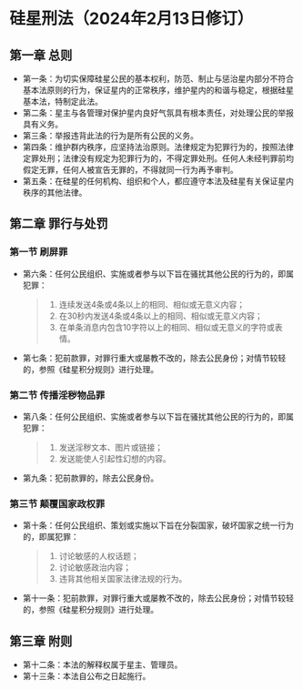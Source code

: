 # 硅星刑法（2024年2月13日修订）
## 第一章 总则
* 第一条：为切实保障硅星公民的基本权利，防范、制止与惩治星内部分不符合基本法原则的行为，保证星内的正常秩序，维护星内的和谐与稳定，根据硅星基本法，特制定此法。
* 第二条：星主与各管理对保护星内良好气氛具有根本责任，对处理公民的举报具有义务。
* 第三条：举报违背此法的行为是所有公民的义务。
* 第四条：维护群内秩序，应坚持法治原则。法律规定为犯罪行为的，按照法律定罪处刑；法律没有规定为犯罪行为的，不得定罪处刑。任何人未经判罪前均假定无罪，任何人被宣告无罪的，不得就同一行为再予审判。
* 第五条：在硅星的任何机构、组织和个人，都应遵守本法及硅星有关保证星内秩序的其他法律。
## 第二章 罪行与处罚
### 第一节 刷屏罪
* 第六条：任何公民组织、实施或者参与以下旨在骚扰其他公民的行为的，即属犯罪：

  > 1. 连续发送4条或4条以上的相同、相似或无意义内容；
  > 2. 在30秒内发送4条或4条以上的相同、相似或无意义内容；
  > 3. 在单条消息内包含10字符以上的相同、相似或无意义的字符或表情。

* 第七条：犯前款罪，对罪行重大或屡教不改的，除去公民身份；对情节较轻的，参照《硅星积分规则》进行处理。
### 第二节 传播淫秽物品罪
* 第八条：任何公民组织、实施或者参与以下旨在骚扰其他公民的行为的，即属犯罪：

  > 1. 发送淫秽文本、图片或链接；
  > 2. 发送能使人引起性幻想的内容。

* 第九条：犯前款罪的，除去公民身份。
### 第三节 颠覆国家政权罪
* 第十条：任何公民组织、策划或实施以下旨在分裂国家，破坏国家之统一行为的，即属犯罪：
  
  > 1. 讨论敏感的人权话题；
  > 2. 讨论敏感政治内容；
  > 3. 违背其他相关国家法律法规的行为。
  
* 第十一条：犯前款罪，对罪行重大或屡教不改的，除去公民身份；对情节较轻的，参照《硅星积分规则》进行处理。
## 第三章 附则
* 第十二条：本法的解释权属于星主、管理员。
* 第十三条：本法自公布之日起施行。

